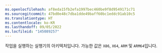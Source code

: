 ```yaml
---
ms.openlocfilehash: af8eda15fb2efa1997bec460be9f8d9549171c71
ms.sourcegitcommit: 47bd0e48c7dba1dde49baff60bc1eddc91ab10c5
ms.translationtype: HT
ms.contentlocale: ko-KR
ms.lasthandoff: 09/05/2022
ms.locfileid: "145089257"
---
```

작업을 실행하는 실행기의 아키텍처입니다. 가능한 값은 `X86`, `X64`, `ARM` 및 `ARM64`입니다.

